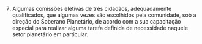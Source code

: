 ﻿7. Algumas comissões eletivas de três cidadãos, adequadamente qualificados, que algumas vezes são escolhidos pela comunidade, sob a direção do Soberano Planetário, de acordo com a sua capacitação especial para realizar alguma tarefa definida de necessidade naquele setor planetário em particular.